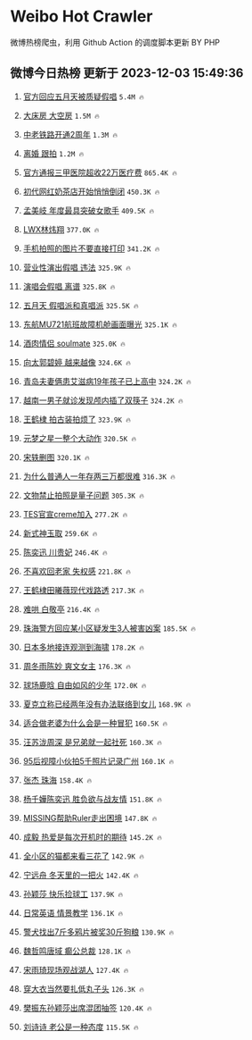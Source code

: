 # Weibo Hot Crawler 



微博热榜爬虫，利用 Github Action 的调度脚本更新 BY PHP 


## 微博今日热榜 更新于 2023-12-03 15:49:36 
1. [官方回应五月天被质疑假唱](https://s.weibo.com/weibo?q=%23%E5%AE%98%E6%96%B9%E5%9B%9E%E5%BA%94%E4%BA%94%E6%9C%88%E5%A4%A9%E8%A2%AB%E8%B4%A8%E7%96%91%E5%81%87%E5%94%B1%23&t=31&band_rank=1&Refer=top) `5.4M 🔥` 

1. [大床房 大空房](https://s.weibo.com/weibo?q=%E5%A4%A7%E5%BA%8A%E6%88%BF%20%E5%A4%A7%E7%A9%BA%E6%88%BF&t=31&band_rank=2&Refer=top) `1.5M 🔥` 

1. [中老铁路开通2周年](https://s.weibo.com/weibo?q=%23%E4%B8%AD%E8%80%81%E9%93%81%E8%B7%AF%E5%BC%80%E9%80%9A2%E5%91%A8%E5%B9%B4%23&t=31&band_rank=3&Refer=top) `1.3M 🔥` 

1. [离婚 跟拍](https://s.weibo.com/weibo?q=%E7%A6%BB%E5%A9%9A%20%E8%B7%9F%E6%8B%8D&t=31&band_rank=4&Refer=top) `1.2M 🔥` 

1. [官方通报三甲医院超收22万医疗费](https://s.weibo.com/weibo?q=%23%E5%AE%98%E6%96%B9%E9%80%9A%E6%8A%A5%E4%B8%89%E7%94%B2%E5%8C%BB%E9%99%A2%E8%B6%85%E6%94%B622%E4%B8%87%E5%8C%BB%E7%96%97%E8%B4%B9%23&t=31&band_rank=5&Refer=top) `865.4K 🔥` 

1. [初代网红奶茶店开始悄悄倒闭](https://s.weibo.com/weibo?q=%23%E5%88%9D%E4%BB%A3%E7%BD%91%E7%BA%A2%E5%A5%B6%E8%8C%B6%E5%BA%97%E5%BC%80%E5%A7%8B%E6%82%84%E6%82%84%E5%80%92%E9%97%AD%23&t=31&band_rank=6&Refer=top) `450.3K 🔥` 

1. [孟美岐 年度最具突破女歌手](https://s.weibo.com/weibo?q=%E5%AD%9F%E7%BE%8E%E5%B2%90%20%E5%B9%B4%E5%BA%A6%E6%9C%80%E5%85%B7%E7%AA%81%E7%A0%B4%E5%A5%B3%E6%AD%8C%E6%89%8B&t=31&band_rank=7&Refer=top) `409.5K 🔥` 

1. [LWX林炜翔](https://s.weibo.com/weibo?q=LWX%E6%9E%97%E7%82%9C%E7%BF%94&t=31&band_rank=8&Refer=top) `377.0K 🔥` 

1. [手机拍照的图片不要直接打印](https://s.weibo.com/weibo?q=%E6%89%8B%E6%9C%BA%E6%8B%8D%E7%85%A7%E7%9A%84%E5%9B%BE%E7%89%87%E4%B8%8D%E8%A6%81%E7%9B%B4%E6%8E%A5%E6%89%93%E5%8D%B0&t=31&band_rank=9&Refer=top) `341.2K 🔥` 

1. [营业性演出假唱 违法](https://s.weibo.com/weibo?q=%E8%90%A5%E4%B8%9A%E6%80%A7%E6%BC%94%E5%87%BA%E5%81%87%E5%94%B1%20%E8%BF%9D%E6%B3%95&t=31&band_rank=10&Refer=top) `325.9K 🔥` 

1. [演唱会假唱 离谱](https://s.weibo.com/weibo?q=%E6%BC%94%E5%94%B1%E4%BC%9A%E5%81%87%E5%94%B1%20%E7%A6%BB%E8%B0%B1&t=31&band_rank=11&Refer=top) `325.8K 🔥` 

1. [五月天 假唱派和真唱派](https://s.weibo.com/weibo?q=%E4%BA%94%E6%9C%88%E5%A4%A9%20%E5%81%87%E5%94%B1%E6%B4%BE%E5%92%8C%E7%9C%9F%E5%94%B1%E6%B4%BE&t=31&band_rank=12&Refer=top) `325.5K 🔥` 

1. [东航MU721航班故障机舱画面曝光](https://s.weibo.com/weibo?q=%23%E4%B8%9C%E8%88%AAMU721%E8%88%AA%E7%8F%AD%E6%95%85%E9%9A%9C%E6%9C%BA%E8%88%B1%E7%94%BB%E9%9D%A2%E6%9B%9D%E5%85%89%23&t=31&band_rank=13&Refer=top) `325.1K 🔥` 

1. [酒肉情侣 soulmate](https://s.weibo.com/weibo?q=%E9%85%92%E8%82%89%E6%83%85%E4%BE%A3%20soulmate&t=31&band_rank=14&Refer=top) `325.0K 🔥` 

1. [向太郭碧婷 越来越像](https://s.weibo.com/weibo?q=%E5%90%91%E5%A4%AA%E9%83%AD%E7%A2%A7%E5%A9%B7%20%E8%B6%8A%E6%9D%A5%E8%B6%8A%E5%83%8F&t=31&band_rank=15&Refer=top) `324.6K 🔥` 

1. [青岛夫妻俩患艾滋病19年孩子已上高中](https://s.weibo.com/weibo?q=%23%E9%9D%92%E5%B2%9B%E5%A4%AB%E5%A6%BB%E4%BF%A9%E6%82%A3%E8%89%BE%E6%BB%8B%E7%97%8519%E5%B9%B4%E5%AD%A9%E5%AD%90%E5%B7%B2%E4%B8%8A%E9%AB%98%E4%B8%AD%23&t=31&band_rank=16&Refer=top) `324.2K 🔥` 

1. [越南一男子就诊发现颅内插了双筷子](https://s.weibo.com/weibo?q=%23%E8%B6%8A%E5%8D%97%E4%B8%80%E7%94%B7%E5%AD%90%E5%B0%B1%E8%AF%8A%E5%8F%91%E7%8E%B0%E9%A2%85%E5%86%85%E6%8F%92%E4%BA%86%E5%8F%8C%E7%AD%B7%E5%AD%90%23&t=31&band_rank=17&Refer=top) `324.2K 🔥` 

1. [王鹤棣 拍古装拍烦了](https://s.weibo.com/weibo?q=%E7%8E%8B%E9%B9%A4%E6%A3%A3%20%E6%8B%8D%E5%8F%A4%E8%A3%85%E6%8B%8D%E7%83%A6%E4%BA%86&t=31&band_rank=18&Refer=top) `323.9K 🔥` 

1. [元梦之星一整个大动作](https://s.weibo.com/weibo?q=%23%E5%85%83%E6%A2%A6%E4%B9%8B%E6%98%9F%E4%B8%80%E6%95%B4%E4%B8%AA%E5%A4%A7%E5%8A%A8%E4%BD%9C%23&t=31&band_rank=19&Refer=top) `320.5K 🔥` 

1. [宋轶删图](https://s.weibo.com/weibo?q=%23%E5%AE%8B%E8%BD%B6%E5%88%A0%E5%9B%BE%23&t=31&band_rank=20&Refer=top) `320.1K 🔥` 

1. [为什么普通人一年存两三万都很难](https://s.weibo.com/weibo?q=%23%E4%B8%BA%E4%BB%80%E4%B9%88%E6%99%AE%E9%80%9A%E4%BA%BA%E4%B8%80%E5%B9%B4%E5%AD%98%E4%B8%A4%E4%B8%89%E4%B8%87%E9%83%BD%E5%BE%88%E9%9A%BE%23&t=31&band_rank=21&Refer=top) `316.3K 🔥` 

1. [文物禁止拍照是量子问题](https://s.weibo.com/weibo?q=%23%E6%96%87%E7%89%A9%E7%A6%81%E6%AD%A2%E6%8B%8D%E7%85%A7%E6%98%AF%E9%87%8F%E5%AD%90%E9%97%AE%E9%A2%98%23&t=31&band_rank=22&Refer=top) `305.3K 🔥` 

1. [TES官宣creme加入](https://s.weibo.com/weibo?q=%23TES%E5%AE%98%E5%AE%A3creme%E5%8A%A0%E5%85%A5%23&t=31&band_rank=23&Refer=top) `277.2K 🔥` 

1. [新式神玉取](https://s.weibo.com/weibo?q=%23%E6%96%B0%E5%BC%8F%E7%A5%9E%E7%8E%89%E5%8F%96%23&t=31&band_rank=24&Refer=top) `259.6K 🔥` 

1. [陈奕迅 川贵妃](https://s.weibo.com/weibo?q=%E9%99%88%E5%A5%95%E8%BF%85%20%E5%B7%9D%E8%B4%B5%E5%A6%83&t=31&band_rank=25&Refer=top) `246.4K 🔥` 

1. [不喜欢回老家 失权感](https://s.weibo.com/weibo?q=%E4%B8%8D%E5%96%9C%E6%AC%A2%E5%9B%9E%E8%80%81%E5%AE%B6%20%E5%A4%B1%E6%9D%83%E6%84%9F&t=31&band_rank=26&Refer=top) `221.8K 🔥` 

1. [王鹤棣田曦薇现代戏路透](https://s.weibo.com/weibo?q=%23%E7%8E%8B%E9%B9%A4%E6%A3%A3%E7%94%B0%E6%9B%A6%E8%96%87%E7%8E%B0%E4%BB%A3%E6%88%8F%E8%B7%AF%E9%80%8F%23&t=31&band_rank=27&Refer=top) `217.3K 🔥` 

1. [难哄 白敬亭](https://s.weibo.com/weibo?q=%E9%9A%BE%E5%93%84%20%E7%99%BD%E6%95%AC%E4%BA%AD&t=31&band_rank=28&Refer=top) `216.4K 🔥` 

1. [珠海警方回应某小区疑发生3人被害凶案](https://s.weibo.com/weibo?q=%23%E7%8F%A0%E6%B5%B7%E8%AD%A6%E6%96%B9%E5%9B%9E%E5%BA%94%E6%9F%90%E5%B0%8F%E5%8C%BA%E7%96%91%E5%8F%91%E7%94%9F3%E4%BA%BA%E8%A2%AB%E5%AE%B3%E5%87%B6%E6%A1%88%23&t=31&band_rank=29&Refer=top) `185.5K 🔥` 

1. [日本多地接连观测到海啸](https://s.weibo.com/weibo?q=%23%E6%97%A5%E6%9C%AC%E5%A4%9A%E5%9C%B0%E6%8E%A5%E8%BF%9E%E8%A7%82%E6%B5%8B%E5%88%B0%E6%B5%B7%E5%95%B8%23&t=31&band_rank=30&Refer=top) `178.2K 🔥` 

1. [周冬雨陈妙 爽文女主](https://s.weibo.com/weibo?q=%E5%91%A8%E5%86%AC%E9%9B%A8%E9%99%88%E5%A6%99%20%E7%88%BD%E6%96%87%E5%A5%B3%E4%B8%BB&t=31&band_rank=31&Refer=top) `176.3K 🔥` 

1. [球场鹿晗 自由如风的少年](https://s.weibo.com/weibo?q=%E7%90%83%E5%9C%BA%E9%B9%BF%E6%99%97%20%E8%87%AA%E7%94%B1%E5%A6%82%E9%A3%8E%E7%9A%84%E5%B0%91%E5%B9%B4&t=31&band_rank=32&Refer=top) `172.0K 🔥` 

1. [夏克立称已经两年没有办法联络到女儿](https://s.weibo.com/weibo?q=%23%E5%A4%8F%E5%85%8B%E7%AB%8B%E7%A7%B0%E5%B7%B2%E7%BB%8F%E4%B8%A4%E5%B9%B4%E6%B2%A1%E6%9C%89%E5%8A%9E%E6%B3%95%E8%81%94%E7%BB%9C%E5%88%B0%E5%A5%B3%E5%84%BF%23&t=31&band_rank=33&Refer=top) `168.9K 🔥` 

1. [适合做老婆为什么会是一种冒犯](https://s.weibo.com/weibo?q=%E9%80%82%E5%90%88%E5%81%9A%E8%80%81%E5%A9%86%E4%B8%BA%E4%BB%80%E4%B9%88%E4%BC%9A%E6%98%AF%E4%B8%80%E7%A7%8D%E5%86%92%E7%8A%AF&t=31&band_rank=34&Refer=top) `160.5K 🔥` 

1. [汪苏泷周深 是兄弟就一起社死](https://s.weibo.com/weibo?q=%E6%B1%AA%E8%8B%8F%E6%B3%B7%E5%91%A8%E6%B7%B1%20%E6%98%AF%E5%85%84%E5%BC%9F%E5%B0%B1%E4%B8%80%E8%B5%B7%E7%A4%BE%E6%AD%BB&t=31&band_rank=35&Refer=top) `160.3K 🔥` 

1. [95后视障小伙拍5千照片记录广州](https://s.weibo.com/weibo?q=%2395%E5%90%8E%E8%A7%86%E9%9A%9C%E5%B0%8F%E4%BC%99%E6%8B%8D5%E5%8D%83%E7%85%A7%E7%89%87%E8%AE%B0%E5%BD%95%E5%B9%BF%E5%B7%9E%23&t=31&band_rank=36&Refer=top) `160.1K 🔥` 

1. [张杰 珠海](https://s.weibo.com/weibo?q=%E5%BC%A0%E6%9D%B0%20%E7%8F%A0%E6%B5%B7&t=31&band_rank=37&Refer=top) `158.4K 🔥` 

1. [杨千嬅陈奕迅 胜负欲与战友情](https://s.weibo.com/weibo?q=%E6%9D%A8%E5%8D%83%E5%AC%85%E9%99%88%E5%A5%95%E8%BF%85%20%E8%83%9C%E8%B4%9F%E6%AC%B2%E4%B8%8E%E6%88%98%E5%8F%8B%E6%83%85&t=31&band_rank=38&Refer=top) `151.8K 🔥` 

1. [MISSING帮助Ruler走出困境](https://s.weibo.com/weibo?q=%23MISSING%E5%B8%AE%E5%8A%A9Ruler%E8%B5%B0%E5%87%BA%E5%9B%B0%E5%A2%83%23&t=31&band_rank=39&Refer=top) `147.8K 🔥` 

1. [成毅 热爱是每次开机时的期待](https://s.weibo.com/weibo?q=%E6%88%90%E6%AF%85%20%E7%83%AD%E7%88%B1%E6%98%AF%E6%AF%8F%E6%AC%A1%E5%BC%80%E6%9C%BA%E6%97%B6%E7%9A%84%E6%9C%9F%E5%BE%85&t=31&band_rank=40&Refer=top) `145.2K 🔥` 

1. [全小区的猫都来看三花了](https://s.weibo.com/weibo?q=%23%E5%85%A8%E5%B0%8F%E5%8C%BA%E7%9A%84%E7%8C%AB%E9%83%BD%E6%9D%A5%E7%9C%8B%E4%B8%89%E8%8A%B1%E4%BA%86%23&t=31&band_rank=41&Refer=top) `142.9K 🔥` 

1. [宁远舟 冬天里的一把火](https://s.weibo.com/weibo?q=%E5%AE%81%E8%BF%9C%E8%88%9F%20%E5%86%AC%E5%A4%A9%E9%87%8C%E7%9A%84%E4%B8%80%E6%8A%8A%E7%81%AB&t=31&band_rank=42&Refer=top) `142.4K 🔥` 

1. [孙颖莎 快乐捡球工](https://s.weibo.com/weibo?q=%E5%AD%99%E9%A2%96%E8%8E%8E%20%E5%BF%AB%E4%B9%90%E6%8D%A1%E7%90%83%E5%B7%A5&t=31&band_rank=43&Refer=top) `137.9K 🔥` 

1. [日常英语 情景教学](https://s.weibo.com/weibo?q=%E6%97%A5%E5%B8%B8%E8%8B%B1%E8%AF%AD%20%E6%83%85%E6%99%AF%E6%95%99%E5%AD%A6&t=31&band_rank=44&Refer=top) `136.1K 🔥` 

1. [警犬找出7斤多鸦片被奖30斤狗粮](https://s.weibo.com/weibo?q=%23%E8%AD%A6%E7%8A%AC%E6%89%BE%E5%87%BA7%E6%96%A4%E5%A4%9A%E9%B8%A6%E7%89%87%E8%A2%AB%E5%A5%9630%E6%96%A4%E7%8B%97%E7%B2%AE%23&t=31&band_rank=45&Refer=top) `130.9K 🔥` 

1. [魏哲鸣唐域 癫公总裁](https://s.weibo.com/weibo?q=%E9%AD%8F%E5%93%B2%E9%B8%A3%E5%94%90%E5%9F%9F%20%E7%99%AB%E5%85%AC%E6%80%BB%E8%A3%81&t=31&band_rank=46&Refer=top) `128.1K 🔥` 

1. [宋雨琦现场观战湖人](https://s.weibo.com/weibo?q=%23%E5%AE%8B%E9%9B%A8%E7%90%A6%E7%8E%B0%E5%9C%BA%E8%A7%82%E6%88%98%E6%B9%96%E4%BA%BA%23&t=31&band_rank=47&Refer=top) `127.4K 🔥` 

1. [穿大衣当然要扎低丸子头](https://s.weibo.com/weibo?q=%E7%A9%BF%E5%A4%A7%E8%A1%A3%E5%BD%93%E7%84%B6%E8%A6%81%E6%89%8E%E4%BD%8E%E4%B8%B8%E5%AD%90%E5%A4%B4&t=31&band_rank=48&Refer=top) `126.3K 🔥` 

1. [樊振东孙颖莎出席混团抽签](https://s.weibo.com/weibo?q=%23%E6%A8%8A%E6%8C%AF%E4%B8%9C%E5%AD%99%E9%A2%96%E8%8E%8E%E5%87%BA%E5%B8%AD%E6%B7%B7%E5%9B%A2%E6%8A%BD%E7%AD%BE%23&t=31&band_rank=49&Refer=top) `120.4K 🔥` 

1. [刘诗诗 老公是一种态度](https://s.weibo.com/weibo?q=%E5%88%98%E8%AF%97%E8%AF%97%20%E8%80%81%E5%85%AC%E6%98%AF%E4%B8%80%E7%A7%8D%E6%80%81%E5%BA%A6&t=31&band_rank=50&Refer=top) `115.5K 🔥` 

